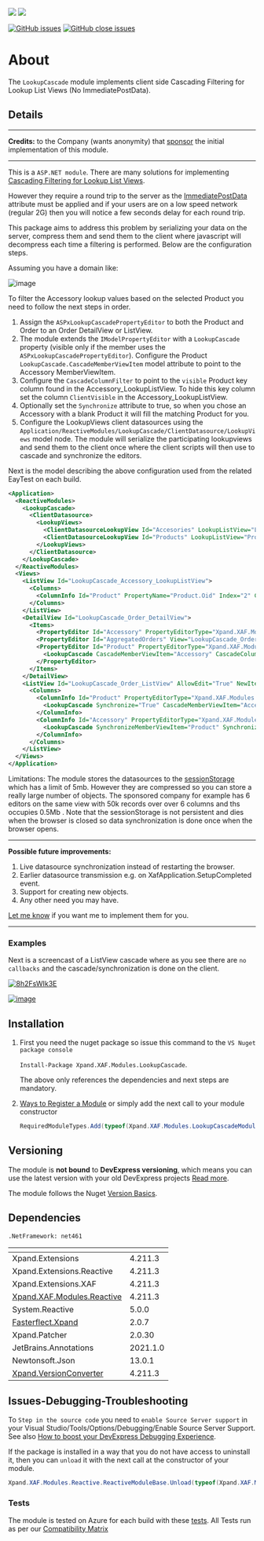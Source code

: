 ![](https://xpandshields.azurewebsites.net/nuget/v/Xpand.XAF.Modules.LookupCascade.svg?&style=flat) ![](https://xpandshields.azurewebsites.net/nuget/dt/Xpand.XAF.Modules.LookupCascade.svg?&style=flat)

[![GitHub issues](https://xpandshields.azurewebsites.net/github/issues/eXpandFramework/expand/LookupCascade.svg)](https://github.com/eXpandFramework/eXpand/issues?utf8=%E2%9C%93&q=is%3Aissue+is%3Aopen+sort%3Aupdated-desc+label%3AReactive.XAF+label%3ALookupCascade) [![GitHub close issues](https://xpandshields.azurewebsites.net/github/issues-closed/eXpandFramework/eXpand/LookupCascade.svg)](https://github.com/eXpandFramework/eXpand/issues?utf8=%E2%9C%93&q=is%3Aissue+is%3Aclosed+sort%3Aupdated-desc+label%3AReactive.XAF+label%3ALookupCascade)
# About

The `LookupCascade` module implements client side Cascading Filtering for Lookup List Views (No ImmediatePostData).

## Details

---

**Credits:** to the Company (wants anonymity) that [sponsor](https://github.com/sponsors/apobekiaris) the initial implementation of this module. 

---
This is a `ASP.NET module`. There are many solutions for implementing [Cascading Filtering for Lookup List Views](https://docs.devexpress.com/eXpressAppFramework/112681/task-based-help/filtering/how-to-implement-cascading-filtering-for-lookup-list-views#1). 

However they require a round trip to the server as the [ImmediatePostData](https://docs.devexpress.com/eXpressAppFramework/DevExpress.Persistent.Base.ImmediatePostDataAttribute) attribute must be applied and if your users are on a low speed network (regular 2G) then you will notice a few seconds delay for each round trip.

This package aims to address this problem by serializing your data on the server, compress them and send them to the client where javascript will decompress each time a filtering is performed. Below are the configuration steps.

Assuming you have a domain like:

![image](https://user-images.githubusercontent.com/159464/79579820-c3844580-80d0-11ea-9ca5-2b7d1fe16b59.png)

To filter the Accessory lookup values based on the selected Product you need to follow the next steps in order.

1. Assign the `ASPxLookupCascadePropertyEditor` to both the Product and Order to an Order DetailView or ListView.
2. The module extends the `IModelPropertyEditor` with a `LookupCascade` property (visible only if the member uses the `ASPxLookupCascadePropertyEditor`). Configure the Product `LookupCascade.CascadeMemberViewItem` model attribute to point to the Accessory MemberViewItem.
3. Configure the `CascadeColumnFilter` to point to the `visible` Product key column found in the Accessory_LookupListView. To hide this key column set the column `ClientVisible` in the Accessory_LookupListView.
4. Optionally set the `Synchronize` attribute to true, so when you chose an Accessory with a blank Product it will fill the matching Product for you.
5. Configure the LookupViews client datasources using the `Application/ReactiveModules/LookupCascade/ClientDatasource/LookupViews` model node. The module will serialize the participating lookupviews and send them to the client once where the client scripts will then use to cascade and synchronize the editors.

Next is the model describing the above configuration used from the related EayTest on each build.

```xml
<Application>
  <ReactiveModules>
    <LookupCascade>
      <ClientDatasource>
        <LookupViews>
          <ClientDatasourceLookupView Id="Accesories" LookupListView="LookupCascade_Accessory_LookupListView" IsNewNode="True" />
          <ClientDatasourceLookupView Id="Products" LookupListView="Product_LookupListView" IsNewNode="True" />
        </LookupViews>
      </ClientDatasource>
    </LookupCascade>
  </ReactiveModules>
  <Views>
    <ListView Id="LookupCascade_Accessory_LookupListView">
      <Columns>
        <ColumnInfo Id="Product" PropertyName="Product.Oid" Index="2" Caption="Product" ClientVisible="False" IsNewNode="True" Removed="True" />
      </Columns>
    </ListView>
    <DetailView Id="LookupCascade_Order_DetailView">
      <Items>
        <PropertyEditor Id="Accessory" PropertyEditorType="Xpand.XAF.Modules.LookupCascade.ASPxLookupCascadePropertyEditor" View="LookupCascade_Accessory_LookupListView" />
        <PropertyEditor Id="AggregatedOrders" View="LookupCascade_Order_ListView" />
        <PropertyEditor Id="Product" PropertyEditorType="Xpand.XAF.Modules.LookupCascade.ASPxLookupCascadePropertyEditor">
          <LookupCascade CascadeMemberViewItem="Accessory" CascadeColumnFilter="Product" />
        </PropertyEditor>
      </Items>
    </DetailView>
    <ListView Id="LookupCascade_Order_ListView" AllowEdit="True" NewItemRowPosition="Top" DetailViewID="LookupCascade_Order_DetailView">
      <Columns>
        <ColumnInfo Id="Product" PropertyEditorType="Xpand.XAF.Modules.LookupCascade.ASPxLookupCascadePropertyEditor" SortIndex="0" SortOrder="Ascending">
          <LookupCascade Synchronize="True" CascadeMemberViewItem="Accessory" CascadeColumnFilter="Product" />
        </ColumnInfo>
        <ColumnInfo Id="Accessory" PropertyEditorType="Xpand.XAF.Modules.LookupCascade.ASPxLookupCascadePropertyEditor" View="LookupCascade_Accessory_LookupListView">
          <LookupCascade SynchronizeMemberViewItem="Product" SynchronizeMemberLookupColumn="ProductName" />
        </ColumnInfo>
      </Columns>
    </ListView>
  </Views>
</Application>
```

Limitations: The module stores the datasources to the [sessionStorage](https://developer.mozilla.org/en-US/docs/Web/API/Window/sessionStorage) which has a limit of 5mb. However they are compressed so you can store a really large number of objects. The sponsored company for example has 6 editors on the same view with 50k records over over 6 columns and ths occupies 0.5Mb . Note that the sessionStorage is not persistent and dies when the browser is closed so data synchronization is done once when the browser opens.

---

**Possible future improvements:**

1. Live datasource synchronization instead of restarting the browser.
2. Earlier datasource transmission e.g. on XafApplication.SetupCompleted event.
3. Support for creating new objects.
4. Any other need you may have.

[Let me know](https://github.com/sponsors/apobekiaris) if you want me to implement them for you.

---

### Examples

Next is a screencast of a ListView cascade where as you see there are `no callbacks` and the cascade/synchronization is done on the client.
<twitter>

[![8h2FsWIk3E](https://user-images.githubusercontent.com/159464/79941231-7acfe200-846c-11ea-83c6-9b16bc80b4c0.gif)](https://www.youtube.com/watch?v=7pK4XBGeG4Q)

</twitter>

[![image](https://user-images.githubusercontent.com/159464/87556331-2fba1980-c6bf-11ea-8a10-e525dda86364.png)](https://www.youtube.com/watch?v=7pK4XBGeG4Q)

## Installation

1. First you need the nuget package so issue this command to the `VS Nuget package console`

   `Install-Package Xpand.XAF.Modules.LookupCascade`.

    The above only references the dependencies and next steps are mandatory.

2. [Ways to Register a Module](https://documentation.devexpress.com/eXpressAppFramework/118047/Concepts/Application-Solution-Components/Ways-to-Register-a-Module)
or simply add the next call to your module constructor

    ```cs
    RequiredModuleTypes.Add(typeof(Xpand.XAF.Modules.LookupCascadeModule));
    ```

## Versioning

The module is **not bound** to **DevExpress versioning**, which means you can use the latest version with your old DevExpress projects [Read more](https://github.com/eXpandFramework/XAF/tree/master/tools/Xpand.VersionConverter).

The module follows the Nuget [Version Basics](https://docs.microsoft.com/en-us/nuget/reference/package-versioning#version-basics).

## Dependencies
`.NetFramework: net461`

|<!-- -->|<!-- -->
|----|----
|Xpand.Extensions|4.211.3
 |Xpand.Extensions.Reactive|4.211.3
 |Xpand.Extensions.XAF|4.211.3
 |[Xpand.XAF.Modules.Reactive](https://github.com/eXpandFramework/Reactive.XAF/tree/master/src/Modules/Xpand.XAF.Modules.Reactive)|4.211.3
 |System.Reactive|5.0.0
 |[Fasterflect.Xpand](https://github.com/eXpandFramework/Fasterflect)|2.0.7
 |Xpand.Patcher|2.0.30
 |JetBrains.Annotations|2021.1.0
 |Newtonsoft.Json|13.0.1
 |[Xpand.VersionConverter](https://github.com/eXpandFramework/Reactive.XAF/tree/master/tools/Xpand.VersionConverter)|4.211.3

## Issues-Debugging-Troubleshooting

To `Step in the source code` you need to `enable Source Server support` in your Visual Studio/Tools/Options/Debugging/Enable Source Server Support. See also [How to boost your DevExpress Debugging Experience](https://github.com/eXpandFramework/DevExpress.XAF/wiki/How-to-boost-your-DevExpress-Debugging-Experience#1-index-the-symbols-to-your-custom-devexpresss-installation-location).

If the package is installed in a way that you do not have access to uninstall it, then you can `unload` it with the next call at the constructor of your module.
```cs
Xpand.XAF.Modules.Reactive.ReactiveModuleBase.Unload(typeof(Xpand.XAF.Modules.LookupCascade.LookupCascadeModule))
```
### Tests
The module is tested on Azure for each build with these [tests](https://github.com/eXpandFramework/Packages/tree/master/src/Tests/Xpand.XAF.s.LookupCascade.LookupCascade). 
All Tests run as per our [Compatibility Matrix](https://github.com/eXpandFramework/DevExpress.XAF#compatibility-matrix)

